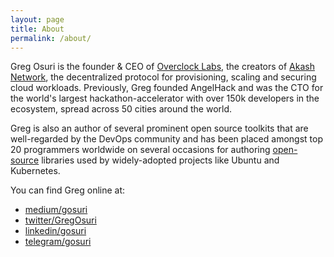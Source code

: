 ```yaml
---
layout: page
title: About
permalink: /about/
---
```


Greg Osuri is the founder & CEO of [Overclock Labs](http://ovrclk.com), the creators of [Akash Network](http://akash.network), the decentralized protocol for provisioning, scaling and securing cloud workloads. Previously, Greg founded AngelHack and was the CTO for the world's largest hackathon-accelerator with over 150k developers in the ecosystem, spread across 50 cities around the world.

Greg is also an author of several prominent open source toolkits that are well-regarded by the DevOps community and has been placed amongst top 20 programmers worldwide on several occasions for authoring [open-source](http://github.com/gosuri) libraries used by widely-adopted projects like Ubuntu and Kubernetes. 

You can find Greg online at:

* [medium/gosuri](https://medium.com/@gosuri)
* [twitter/GregOsuri](https://twitter.com/GregOsuri)
* [linkedin/gosuri](https://www.linkedin.com/in/gosuri)
* [telegram/gosuri](https://t.me/gosuri)
